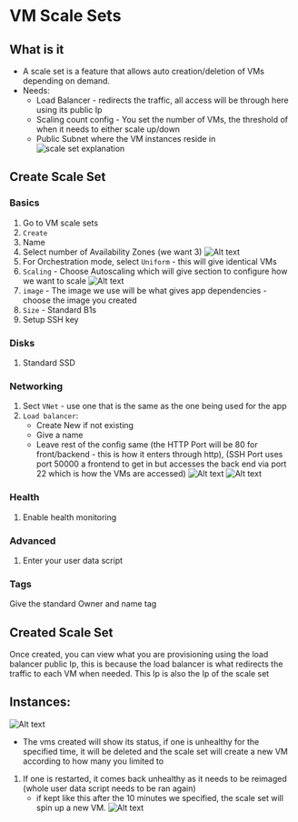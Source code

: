 # VM Scale Sets


## What is it
- A scale set is a feature that allows auto creation/deletion of VMs depending on demand.
- Needs: 
  - Load Balancer - redirects the traffic, all access will be through here using its public Ip
  - Scaling count config - You set the number of VMs, the threshold of when it needs to either scale up/down
  - Public Subnet where the VM instances reside in
![scale set explanation](<scale set explanation.jpeg>)

## Create Scale Set
### Basics
1. Go to VM scale sets
2. `Create`
3. Name
4. Select number of Availability Zones (we want 3)
   ![Alt text](image-6.png)
5. For Orchestration mode, select `Uniform` - this will give identical VMs
6. `Scaling` - Choose Autoscaling which will give section to configure how we want to scale
   ![Alt text](ss-config.png)
7. `image` - The image we use will be what gives app dependencies - choose the image you created
8. `Size` - Standard B1s
9.  Setup SSH key

### Disks
1. Standard SSD

### Networking
1. Sect `VNet` - use one that is the same as the one being used for the app
2. `Load balancer`:
   - Create New if not existing
   - Give a name
   - Leave rest of the config same (the HTTP Port will be 80 for front/backend - this is how it enters through http), (SSH Port uses port 50000 a frontend to get in but accesses the back end via port 22 which is how the VMs are accessed)
![Alt text](image-6.png)
![Alt text](image-7.png)

### Health
1. Enable health monitoring

### Advanced
1. Enter your user data script

### Tags
Give the standard Owner and name tag


## Created Scale Set
Once created, you can view what you are provisioning using the load balancer public Ip, this is because the load balancer is what redirects the traffic to each VM when needed. This Ip is also the Ip of the scale set

## Instances:
   ![Alt text](image-8.png)
- The vms created will show its status, if one is unhealthy for the specified time, it will be deleted and the scale set will create a new VM according to how many you limited to

1. If one is restarted, it comes back unhealthy as it needs to be reimaged (whole user data script needs to be ran again) 
   - if kept like this after the 10 minutes we specified, the scale set will spin up a new VM.
![Alt text](image-9.png)

